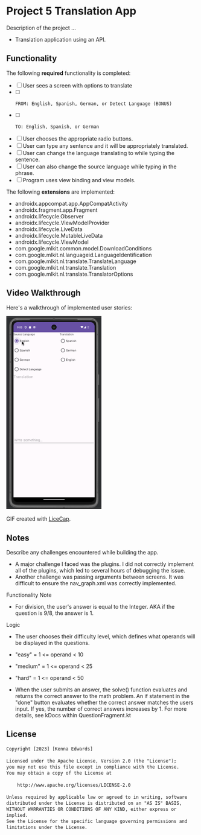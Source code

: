 # Project 5 Translation App

Description of the project ...
* Translation application using an API.

## Functionality 

The following **required** functionality is completed:

* [ ] User sees a screen with options to translate
* [ ]     FROM: English, Spanish, German, or Detect Language (BONUS)
* [ ]     TO: English, Spanish, or German
* [ ] User chooses the appropriate radio buttons.
* [ ] User can type any sentence and it will be appropriately translated.
* [ ] User can change the language translating to while typing the sentence.
* [ ] User can also change the source language while typing in the phrase.
* [ ] Program uses view binding and view models.

The following **extensions** are implemented:
* androidx.appcompat.app.AppCompatActivity
* androidx.fragment.app.Fragment
* androidx.lifecycle.Observer
* androidx.lifecycle.ViewModelProvider
* androidx.lifecycle.LiveData
* androidx.lifecycle.MutableLiveData
* androidx.lifecycle.ViewModel
* com.google.mlkit.common.model.DownloadConditions
* com.google.mlkit.nl.languageid.LanguageIdentification
* com.google.mlkit.nl.translate.TranslateLanguage
* com.google.mlkit.nl.translate.Translation
* com.google.mlkit.nl.translate.TranslatorOptions

## Video Walkthrough

Here's a walkthrough of implemented user stories:

<img src='https://github.com/chanothy/TranslationApp/blob/master/Project5Demo.gif' title='Video Walkthrough' width='50%' alt='Video Walkthrough' />

GIF created with [LiceCap](http://www.cockos.com/licecap/).

## Notes

Describe any challenges encountered while building the app.
* A major challenge I faced was the plugins.  I did not correctly implement all of the plugins, which led to several hours of debugging the issue.
* Another challenge was passing arguments between screens.  It was difficult to ensure the nav_graph.xml was correctly implemented.

Functionality Note
* For division, the user's answer is equal to the Integer. AKA if the question is 9/8, the answer is 1.

Logic
* The user chooses their difficulty level, which defines what operands will be displayed in the questions.
* "easy" = 1 <= operand < 10
* "medium" = 1 <= operand < 25
* "hard" = 1 <= operand < 50

* When the user submits an answer, the solve() function evaluates and returns the correct answer to the math problem.  An if statement in the "done" button evaluates whether the correct answer matches the users input.  If yes, the number of correct answers increases by 1.  For more details, see kDocs within QuestionFragment.kt

## License

    Copyright [2023] [Kenna Edwards]

    Licensed under the Apache License, Version 2.0 (the "License");
    you may not use this file except in compliance with the License.
    You may obtain a copy of the License at

        http://www.apache.org/licenses/LICENSE-2.0

    Unless required by applicable law or agreed to in writing, software
    distributed under the License is distributed on an "AS IS" BASIS,
    WITHOUT WARRANTIES OR CONDITIONS OF ANY KIND, either express or implied.
    See the License for the specific language governing permissions and
    limitations under the License.
